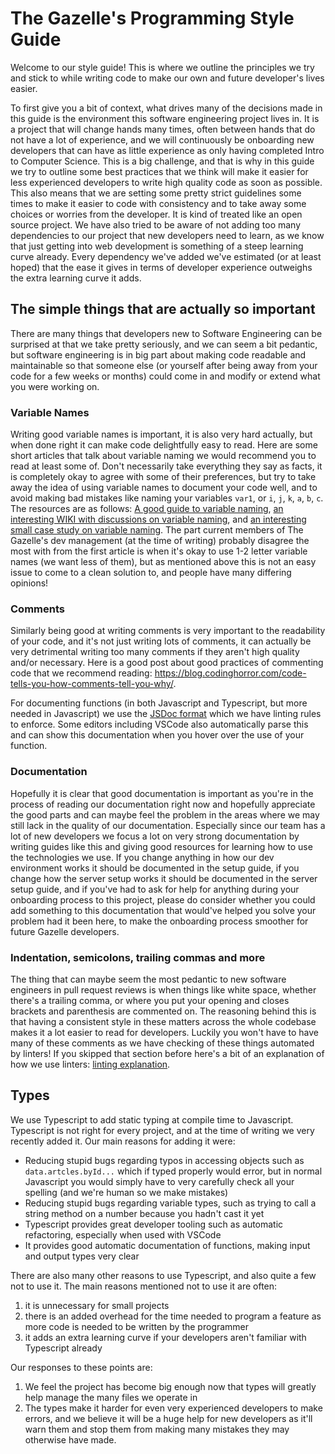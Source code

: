 # The Gazelle's Programming Style Guide

Welcome to our style guide! This is where we outline the principles we try and stick to while writing code to make our own and future developer's lives easier.

To first give you a bit of context, what drives many of the decisions made in this guide is the environment this software engineering project lives in. It is a project that will change hands many times, often between hands that do not have a lot of experience, and we will continuously be onboarding new developers that can have as little experience as only having completed Intro to Computer Science. This is a big challenge, and that is why in this guide we try to outline some best practices that we think will make it easier for less experienced developers to write high quality code as soon as possible. This also means that we are setting some pretty strict guidelines some times to make it easier to code with consistency and to take away some choices or worries from the developer. It is kind of treated like an open source project. We have also tried to be aware of not adding too many dependencies to our project that new developers need to learn, as we know that just getting into web development is something of a steep learning curve already. Every dependency we've added we've estimated (or at least hoped) that the ease it gives in terms of developer experience outweighs the extra learning curve it adds.

## The simple things that are actually so important

There are many things that developers new to Software Engineering can be surprised at that we take pretty seriously, and we can seem a bit pedantic, but software engineering is in big part about making code readable and maintainable so that someone else (or yourself after being away from your code for a few weeks or months) could come in and modify or extend what you were working on.

### Variable Names

Writing good variable names is important, it is also very hard actually, but when done right it can make code delightfully easy to read. Here are some short articles that talk about variable naming we would recommend you to read at least some of. Don't necessarily take everything they say as facts, it is completely okay to agree with some of their preferences, but try to take away the idea of using variable names to document your code well, and to avoid making bad mistakes like naming your variables `var1`, or `i`, `j`, `k`, `a`, `b`, `c`. The resources are as follows: [A good guide to variable naming](https://a-nickels-worth.blogspot.com/2016/04/a-guide-to-naming-variables.html), [an interesting WIKI with discussions on variable naming](http://wiki.c2.com/?GoodVariableNames), and [an interesting small case study on variable naming](https://m.signalvnoise.com/hunting-for-great-names-in-programming-16f624c8fc03). The part current members of The Gazelle's dev management (at the time of writing) probably disagree the most with from the first article is when it's okay to use 1-2 letter variable names (we want less of them), but as mentioned above this is not an easy issue to come to a clean solution to, and people have many differing opinions!

### Comments

Similarly being good at writing comments is very important to the readability of your code, and it's not just writing lots of comments, it can actually be very detrimental writing too many comments if they aren't high quality and/or necessary. Here is a good post about good practices of commenting code that we recommend reading: https://blog.codinghorror.com/code-tells-you-how-comments-tell-you-why/.

For documenting functions (in both Javascript and Typescript, but more needed in Javascript) we use the [JSDoc format](http://usejsdoc.org/) which we have linting rules to enforce. Some editors including VSCode also automatically parse this and can show this documentation when you hover over the use of your function.

### Documentation

Hopefully it is clear that good documentation is important as you're in the process of reading our documentation right now and hopefully appreciate the good parts and can maybe feel the problem in the areas where we may still lack in the quality of our documentation. Especially since our team has a lot of new developers we focus a lot on very strong documentation by writing guides like this and giving good resources for learning how to use the technologies we use. If you change anything in how our dev environment works it should be documented in the setup guide, if you change how the server setup works it should be documented in the server setup guide, and if you've had to ask for help for anything during your onboarding process to this project, please do consider whether you could add something to this documentation that would've helped you solve your problem had it been here, to make the onboarding process smoother for future Gazelle developers.

### Indentation, semicolons, trailing commas and more

The thing that can maybe seem the most pedantic to new software engineers in pull request reviews is when things like white space, whether there's a trailing comma, or where you put your opening and closes brackets and parenthesis are commented on. The reasoning behind this is that having a consistent style in these matters across the whole codebase makes it a lot easier to read for developers. Luckily you won't have to have many of these comments as we have checking of these things automated by linters! If you skipped that section before here's a bit of an explanation of how we use linters: [linting explanation](./dev-environment/setting-up-dev-environment.md#note-on-linters-and-tests).

## Types

We use Typescript to add static typing at compile time to Javascript. Typescript is not right for every project, and at the time of writing we very recently added it. Our main reasons for adding it were:

- Reducing stupid bugs regarding typos in accessing objects such as `data.artcles.byId...` which if typed properly would error, but in normal Javascript you would simply have to very carefully check all your spelling (and we're human so we make mistakes)
- Reducing stupid bugs regarding variable types, such as trying to call a string method on a number because you hadn't cast it yet
- Typescript provides great developer tooling such as automatic refactoring, especially when used with VSCode
- It provides good automatic documentation of functions, making input and output types very clear

There are also many other reasons to use Typescript, and also quite a few not to use it. The main reasons mentioned not to use it are often:

1.  it is unnecessary for small projects
2.  there is an added overhead for the time needed to program a feature as more code is needed to be written by the programmer
3.  it adds an extra learning curve if your developers aren't familiar with Typescript already

Our responses to these points are:

1.  We feel the project has become big enough now that types will greatly help manage the many files we operate in
2.  The types make it harder for even very experienced developers to make errors, and we believe it will be a huge help for new developers as it'll warn them and stop them from making many mistakes they may otherwise have made.
